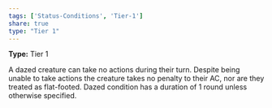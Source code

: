 ```yaml
---
tags: ['Status-Conditions', 'Tier-1']
share: true
type: "Tier 1"
---
```

**Type:** Tier 1

A dazed creature can take no actions during their turn. Despite being unable to take actions the creature takes no penalty to their AC, nor are they treated as flat-footed. Dazed condition has a duration of 1 round unless otherwise specified.